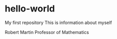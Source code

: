 # hello-world
My first repository
This is information about myself

Robert Martin
Professor of Mathematics

